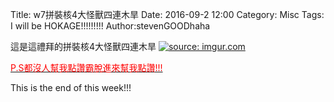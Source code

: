Title: w7拼裝核4大怪獸四連木旱
Date: 2016-09-2 12:00
Category: Misc
Tags: I will be HOKAGE!!!!!!!!!
Author:stevenGOODhaha


<!-- PELICAN_END_SUMMARY -->


這是這禮拜的拼裝核4大怪獸四連木旱
<a href="http://imgur.com/GTti2XS"><img src="http://i.imgur.com/GTti2XS.png" title="source: imgur.com" /></a>

<a href="https://www.facebook.com/photo.php?fbid=1100639536710015&set=a.134193853354593.27857.100002919385677&type=3&theater&notif_t=feedback_reaction_generic&notif_id=1477545978005840"><font color="#FF0000">P.S都沒人幫我點讚霸脫進來幫我點讚!!!</font></a>









This is the end of this week!!!

